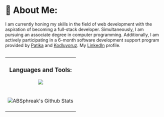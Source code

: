 # 💫 About Me:
I am currently honing my skills in the field of web development with the aspiration of becoming a full-stack developer. Simultaneously, I am pursuing an associate degree in computer programming. Additionally, I am actively participating in a 6-month software development support program provided by [Patika](https://www.patika.dev/tr) and [Kodluyoruz](https://kodluyoruz.org/). My [LinkedIn](https://www.linkedin.com/in/nuricankasikci/) profile.
<table align="center">
<tr>
  <td>
    <h3 align="center">Languages and Tools:</h3>
    <p align="center">
     <a href="#">
      <img src="https://skillicons.dev/icons?i=java,spring,postgres,mysql,mongodb,react,postgres,postman,javascript,git,tailwind" />
     </a>
    </p>
  </td>
</tr>
<td>
<br>
<div align="center">
<img align="center" src="https://github-readme-stats.vercel.app/api/top-langs/?username=can1283&theme=tokyonight&show_icons=true&hide_border=true&layout=compact" alt="ABSphreak's Github Stats">
</div>
<br>
</td>
</tr>

  <div align="center" align="center" src="https://giphy.com/gifs/cat-brighten-yourlaptop-aNqEFrYVnsS52">
    <img />
  </div>
</table>

